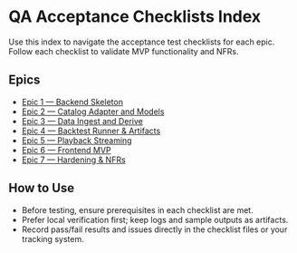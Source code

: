 # QA Acceptance Checklists Index

Use this index to navigate the acceptance test checklists for each epic. Follow each checklist to validate MVP functionality and NFRs.

## Epics
- [Epic 1 — Backend Skeleton](./epic-1-acceptance-checklist.md)
- [Epic 2 — Catalog Adapter and Models](./epic-2-acceptance-checklist.md)
- [Epic 3 — Data Ingest and Derive](./epic-3-acceptance-checklist.md)
- [Epic 4 — Backtest Runner & Artifacts](./epic-4-acceptance-checklist.md)
- [Epic 5 — Playback Streaming](./epic-5-acceptance-checklist.md)
- [Epic 6 — Frontend MVP](./epic-6-acceptance-checklist.md)
- [Epic 7 — Hardening & NFRs](./epic-7-acceptance-checklist.md)

## How to Use
- Before testing, ensure prerequisites in each checklist are met.
- Prefer local verification first; keep logs and sample outputs as artifacts.
- Record pass/fail results and issues directly in the checklist files or your tracking system.

